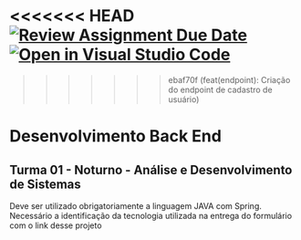 <<<<<<< HEAD
[![Review Assignment Due Date](https://classroom.github.com/assets/deadline-readme-button-22041afd0340ce965d47ae6ef1cefeee28c7c493a6346c4f15d667ab976d596c.svg)](https://classroom.github.com/a/sPaRahhH)
[![Open in Visual Studio Code](https://classroom.github.com/assets/open-in-vscode-2e0aaae1b6195c2367325f4f02e2d04e9abb55f0b24a779b69b11b9e10269abc.svg)](https://classroom.github.com/online_ide?assignment_repo_id=18622885&assignment_repo_type=AssignmentRepo)
=======
>>>>>>> ebaf70f (feat(endpoint): Criação do endpoint de cadastro de usuário)
# Desenvolvimento Back End

## Turma 01 - Noturno - Análise e Desenvolvimento de Sistemas

Deve ser utilizado obrigatoriamente a linguagem JAVA com Spring.
Necessário a identificação da tecnologia utilizada na entrega do formulário com o link desse projeto
